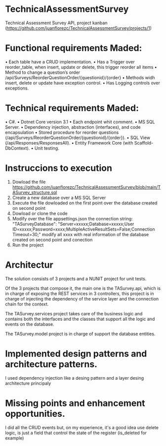 # TechnicalAssessmentSurvey
Technical Assessment Survey API, project kanban (https://github.com/juanflorezc/TechnicalAssessmentSurvey/projects/1)

# Functional requirements Maded:
•	Each table have a CRUD implementation.
•	Has a Trigger over reorder_table, when insert, update or delete, this trigger reorder all items
•	Method to change a question’s order /api/Surveys/ReorderQuestionOrder/{questionid}/{order}
•	Methods widh insert, delete or update have exception control.
•	Has Logging controls over exceptions.

# Technical requirements Maded:
•	C#.
•	Dotnet Core version 3.1
•	Each endpoint whit comment.
•	MS SQL Server.
•	Dependency injection, abstraction (interfaces), and code encapsulation
•	Stored procedure for reorder questions (/api/Surveys/ReorderQuestionOrder/{questionid}/{order}).
• SQL View (/api/Responses/ResponsesAll).
•	Entity Framework Core (with Scaffold-DbContext).
•	Unit testing.

# Instruccions to execution
1. Dowload the file https://github.com/juanflorezc/TechnicalAssessmentSurvey/blob/main/TASurvey_structure.sql
2. Create a new database over a MS SQL Server 
3. Execute the file dowloaded on the first point over the database created on second point
4. Dowload or clone the code 
5. Modify over the file appsettings.json the connection string:
  "TASurveyDatabase": "Server=xxxxx;Database=xxxxx;User ID=xxxxx;Password=xxxx;MultipleActiveResultSets=False;Connection Timeout=30;"
  modify all xxxx with real information of the database created on second point and conection 
6. Run the project
 
 # Architectur
 
The solution consists of 3 projects and a NUNIT project for unit tests.

Of the 3 projects that compose it, the main one is the TASurvey.api, which is in charge of exposing the REST services in 3 controllers, this project is in charge of injecting the dependency of the service layer and the connection chain for the context.

The TASurvey.services project takes care of the business logic and contains both the interfaces and the classes that support all the logic and events on the database.

The TASurvey.model project is in charge of support the database entities.

# Implemented design patterns and architecture patterns.
I used dependency injection like a desing pattern and a layer desing architecture principaly

# Missing points and enhancement opportunities.
I did all the CRUD events but, on my experience, it's a good idea use delete logic, is just a field that control the state of the register (is_deleted for example)
